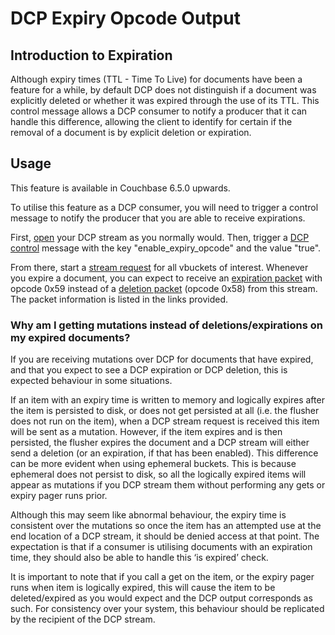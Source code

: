 # DCP Expiry Opcode Output

## Introduction to Expiration
Although expiry times (TTL - Time To Live) for documents have been a feature
for a while, by default DCP does not distinguish if a document was explicitly
deleted or whether it was expired through the use of its TTL. This control
message allows a DCP consumer to notify a producer that it can handle this
difference, allowing the client to identify for certain if the removal of a
document is by explicit deletion or expiration.

## Usage
This feature is available in Couchbase 6.5.0 upwards.

To utilise this feature as a DCP consumer, you will need to trigger a control
message to notify the producer that you are able to receive expirations.

First, [open](commands/open-connection.md) your DCP stream as you normally
would. Then, trigger a [DCP control](commands/control.md) message with the key
"enable_expiry_opcode" and the value "true".

From there, start a [stream request](commands/stream-request.md) for all
vbuckets of interest. Whenever you expire a document, you can expect to receive
an [expiration packet](commands/expiration.md) with opcode 0x59 instead of a
[deletion packet](commands/deletion.md) (opcode 0x58) from this stream. The
packet information is listed in the links provided.


### Why am I getting mutations instead of deletions/expirations on my expired documents?

If you are receiving mutations over DCP for documents that have expired, and
that you expect to see a DCP expiration or DCP deletion, this is expected
behaviour in some situations.

If an item with an expiry time is written to memory and logically expires after
the item is persisted to disk, or does not get persisted at all (i.e. the
flusher does not run on the item), when a DCP stream request is received this
item will be sent as a mutation. However, if the item expires and is then
persisted, the flusher expires the document and a DCP stream will either send a
deletion (or an expiration, if that has been enabled). This difference can be
more evident when using ephemeral buckets. This is because ephemeral does not
persist to disk, so all the logically expired items will appear as mutations if
you DCP stream them without performing any gets or expiry pager runs prior.

Although this may seem like abnormal behaviour, the expiry time is consistent
over the mutations so once the item has an attempted use at the end location of
a DCP stream, it should be denied access at that point. The expectation is that
if a consumer is utilising documents with an expiration time, they should also
be able to handle this ‘is expired’ check.

It is important to note that if you call a get on the item, or the expiry pager
runs when item is logically expired, this will cause the item to be
deleted/expired as you would expect and the DCP output corresponds as such.
For consistency over your system, this behaviour should be replicated by the
recipient of the DCP stream.
